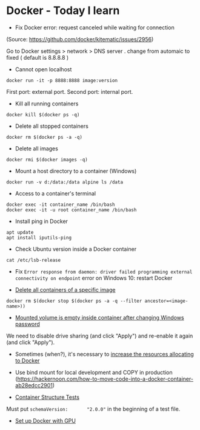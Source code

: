 # Docker - Today I learn

* Fix Docker error: request canceled while waiting for connection 

(Source: https://github.com/docker/kitematic/issues/2956)

Go to Docker settings > network > DNS server . change from automaic to fixed ( default is 8.8.8.8 )

* Cannot open localhost

```
docker run -it -p 8888:8888 image:version
```

First port: external port.
Second port: internal port.

* Kill all running containers

```
docker kill $(docker ps -q)
```

* Delete all stopped containers

```
docker rm $(docker ps -a -q)
```

* Delete all images

```
docker rmi $(docker images -q)
```

* Mount a host directory to a container (Windows)

```
docker run -v d:/data:/data alpine ls /data
```

* Access to a container's terminal

```
docker exec -it container_name /bin/bash
docker exec -it -u root container_name /bin/bash

```

* Install ping in Docker

```
apt update
apt install iputils-ping
```

* Check Ubuntu version inside a Docker container

```
cat /etc/lsb-release
```

* Fix `Error response from daemon: driver failed programming external connectivity on endpoint` error on Windows 10: restart Docker

* [Delete all containers of a specific image](https://stackoverflow.com/questions/32073971/stopping-docker-containers-by-image-name-ubuntu)

```
docker rm $(docker stop $(docker ps -a -q --filter ancestor=<image-name>))
```

* [Mounted volume is empty inside container after changing Windows password](https://stackoverflow.com/questions/38583900/mounted-volume-is-empty-inside-container)

We need to disable drive sharing (and click "Apply") and re-enable it again (and click "Apply").

* Sometimes (when?), it's necessary to [increase the resources allocating to Docker](https://stackoverflow.com/questions/44907444/error-137-on-docker-build-command-on-win7)

* Use bind mount for local development and COPY in production
(https://hackernoon.com/how-to-move-code-into-a-docker-container-ab28edcc2901)

* [Container Structure Tests](https://github.com/GoogleContainerTools/container-structure-test)

Must put `schemaVersion:       "2.0.0"` in the beginning of a test file.

* [Set up Docker with GPU](http://collabnix.com/introducing-new-docker-cli-api-support-for-nvidia-gpus-under-docker-engine-19-03-0-beta-release/)
